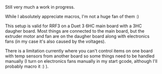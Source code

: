 Still very much a work in progress.

While I absolutely appreciate macros, I'm not a huge fan of them :) 

This setup is valid for RRF3 on a Duet 3 6HC main board with a 3HC daugher board.
Most things are connected to the main board, but the extruder motor and fan are on the daugher board along with electronics fans (in my case it's also caused by the voltages). 

There is a limitation currently where you can't control items on one board with temp sensors from another board so some things need to be handled manually (I turn on electronics fans manually in my start gcode, although I'll probably macro it :) ).
